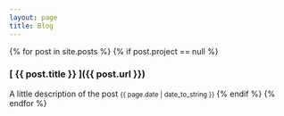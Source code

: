 ```yaml
---
layout: page
title: Blog
---
```


{% for post in site.posts %}
  {% if post.project == null %}
  ### [ {{ post.title }} ]({{ post.url }})
  A little description of the post
  <span class="post-date"><small>{{ page.date | date_to_string }}</small></span>
  {% endif %}
{% endfor %}
